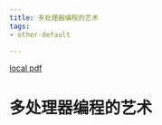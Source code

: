 ```yaml
---
title: 多处理器编程的艺术
tags:
- other-default

---
```


[local pdf](../../../pdfs/%E5%A4%9A%E5%A4%84%E7%90%86%E5%99%A8%E7%BC%96%E7%A8%8B%E7%9A%84%E8%89%BA%E6%9C%AF.pdf)

# 多处理器编程的艺术
